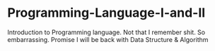 # Programming-Language-I-and-II
Introduction to Programming language. Not that I remember shit. So embarrassing. Promise I will be back with Data Structure &amp; Algorithm
